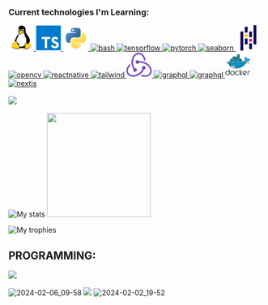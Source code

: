 <h3 align="left">Current technologies I'm Learning:</h3>
<a href="https://www.linux.org/" target="_blank" rel="noreferrer"> <img src="https://raw.githubusercontent.com/devicons/devicon/master/icons/linux/linux-original.svg" alt="linux" width="50" height="50"/> </a> <a href="https://www.typescriptlang.org/" target="_blank" rel="noreferrer"> <img src="https://raw.githubusercontent.com/devicons/devicon/master/icons/typescript/typescript-original.svg" alt="typescript" width="50" height="50"/> </a> <a href="https://www.python.org" target="_blank" rel="noreferrer"> <img src="https://raw.githubusercontent.com/devicons/devicon/master/icons/python/python-original.svg" alt="python" width="50" height="50"/> </a> <a href="https://www.gnu.org/software/bash/" target="_blank" rel="noreferrer"> <img src="https://www.vectorlogo.zone/logos/gnu_bash/gnu_bash-icon.svg" alt="bash" width="50" height="50"/> </a> <a href="https://www.tensorflow.org" target="_blank" rel="noreferrer"> <img src="https://www.vectorlogo.zone/logos/tensorflow/tensorflow-icon.svg" alt="tensorflow" width="50" height="50"/> </a> <a href="https://pytorch.org/" target="_blank" rel="noreferrer"> <img src="https://www.vectorlogo.zone/logos/pytorch/pytorch-icon.svg" alt="pytorch" width="50" height="50"/> </a> <a href="https://seaborn.pydata.org/" target="_blank" rel="noreferrer"> <img src="https://upload.wikimedia.org/wikipedia/commons/thumb/0/01/Created_with_Matplotlib-logo.svg/2048px-Created_with_Matplotlib-logo.svg.png" alt="seaborn" width="50" height="50"/> </a> <a href="https://pandas.pydata.org/" target="_blank" rel="noreferrer"> <img src="https://raw.githubusercontent.com/devicons/devicon/2ae2a900d2f041da66e950e4d48052658d850630/icons/pandas/pandas-original.svg" alt="pandas" width="50" height="50"/> </a> <a href="https://opencv.org/" target="_blank" rel="noreferrer"> <img src="https://www.vectorlogo.zone/logos/opencv/opencv-icon.svg" alt="opencv" width="50" height="50"/> </a> <a href="https://reactnative.dev/" target="_blank" rel="noreferrer"> <img src="https://reactnative.dev/img/header_logo.svg" alt="reactnative" width="50" height="50"/> </a> <a href="https://tailwindcss.com/" target="_blank" rel="noreferrer"> <img src="https://www.vectorlogo.zone/logos/tailwindcss/tailwindcss-icon.svg" alt="tailwind" width="50" height="50"/> </a> <a href="https://redux.js.org" target="_blank" rel="noreferrer"> <img src="https://raw.githubusercontent.com/devicons/devicon/master/icons/redux/redux-original.svg" alt="redux" width="50" height="50"/> </a> <a href="https://supabase.com" target="_blank" rel="noreferrer"> <img src="https://seeklogo.com/images/S/supabase-logo-DCC676FFE2-seeklogo.com.png" alt="graphql" width="50" height="50"/> </a> <a href="https://graphql.org" target="_blank" rel="noreferrer"> <img src="https://www.vectorlogo.zone/logos/graphql/graphql-icon.svg" alt="graphql" width="50" height="50"/> </a> <a href="https://www.docker.com/" target="_blank" rel="noreferrer"> <img src="https://raw.githubusercontent.com/devicons/devicon/master/icons/docker/docker-original-wordmark.svg" alt="docker" width="50" height="50"/> </a> <a href="https://nextjs.org/" target="_blank" rel="noreferrer"> <img src="https://cdn.worldvectorlogo.com/logos/nextjs-2.svg" alt="nextjs" width="50" height="50"/> </a>

</br>
<br>
<a href="https://wakatime.com/@18171ecc-eef2-4ac3-ad66-e9090f4840fe">
    <img src="https://wakatime.com/badge/user/18171ecc-eef2-4ac3-ad66-e9090f4840fe.svg" width="248">
</a>

![My stats](https://github-readme-stats.vercel.app/api?username=LukasOSmith&show_icons=true&theme=dark) <img src="https://akashgutha.gallerycdn.vsassets.io/extensions/akashgutha/qiksit-snippets/0.0.8/1539627816844/Microsoft.VisualStudio.Services.Icons.Default" width="205" height="205">

![My trophies](https://github-profile-trophy.vercel.app/?username=lukasosmith&theme=darkhub&column=-1&margin-w=15&show_icons=true&rank_icon=github)


## PROGRAMMING:

![](https://media.discordapp.net/attachments/1133182568343285880/1205140307612794960/2024-02-08_08-17.png?=&width=1436&height=298)

![2024-02-06_09-58](https://github.com/LukasOSmith/LukasOSmith/assets/135868602/b513b4c9-a8b6-4faa-a526-036c5e4f528d) ![](https://media.discordapp.net/attachments/1133182568343285880/1197660784973598790/Screenshot_20240115_190633_Instagram.png?=&width=150&height=100) ![2024-02-02_19-52](https://github.com/LukasOSmith/LukasOSmith/assets/135868602/4391a960-0097-48f5-9bb3-852c496f19b2)
